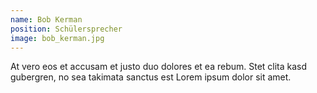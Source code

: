 ```yaml
---
name: Bob Kerman
position: Schülersprecher
image: bob_kerman.jpg
---
```

At vero eos et accusam et justo duo dolores et ea rebum. Stet clita kasd gubergren, no sea takimata sanctus est Lorem ipsum dolor sit amet.